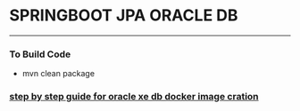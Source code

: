 # SPRINGBOOT JPA ORACLE DB 

---

### To Build Code 
* mvn clean package


### [step by step guide for oracle xe db docker image cration ](oracle-db-xe-docker-image-building-process.md)

